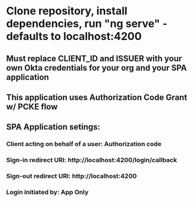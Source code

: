 # Clone repository, install dependencies, run "ng serve" - defaults to localhost:4200

## Must replace CLIENT_ID and ISSUER with your own Okta credentials for your org and your SPA application
## This application uses Authorization Code Grant w/ PCKE flow

## SPA Application setings: 
### Client acting on behalf of a user: Authorization code
### Sign-in redirect URI: http://localhost:4200/login/callback
### Sign-out redirect URI: http://localhost:4200
### Login initiated by: App Only